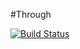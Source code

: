 #Through

[![Build Status](https://magnum.travis-ci.com/intel-js/through.svg?token=hzGqycZtv9Mqr57r2G57)](https://magnum.travis-ci.com/intel-js/through)
